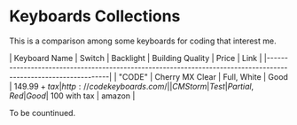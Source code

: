 Keyboards Collections
=====================

This is a comparison among some keyboards for coding that interest me.

| Keyboard Name | Switch          | Backlight    | Building Quality | Price          | Link                      |
|----------------------------------------------------------------------------------------------------------------|
| "CODE"        | Cherry MX Clear | Full, White  | Good             | $149.99 + tax  | http://codekeyboards.com/ |
| CMStorm       | Test            | Partial, Red | Good             | ~$100 with tax | amazon                    |

To be countinued.
